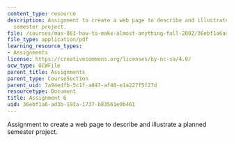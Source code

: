 ```yaml
---
content_type: resource
description: Assignment to create a web page to describe and illustrate a planned
  semester project.
file: /courses/mas-863-how-to-make-almost-anything-fall-2002/36ebf1a6ad3b193a1737b83561e0b461_assignment6.pdf
file_type: application/pdf
learning_resource_types:
- Assignments
license: https://creativecommons.org/licenses/by-nc-sa/4.0/
ocw_type: OCWFile
parent_title: Assignments
parent_type: CourseSection
parent_uid: 7a94edfb-5c1f-a847-af48-e1a227f5f27d
resourcetype: Document
title: Assignment 6
uid: 36ebf1a6-ad3b-193a-1737-b83561e0b461
---
```

Assignment to create a web page to describe and illustrate a planned semester project.